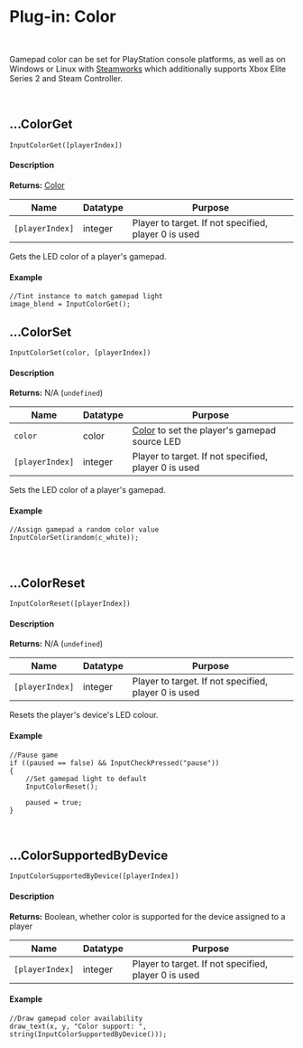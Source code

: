 # Plug-in: Color

&nbsp;

Gamepad color can be set for PlayStation console platforms, as well as on Windows or Linux with [Steamworks](Steamworks.md) which additionally supports Xbox Elite Series 2 and Steam Controller.

&nbsp;

## …ColorGet

`InputColorGet([playerIndex])`

<!-- tabs:start -->

#### **Description**

**Returns:** [Color](https://manual.yoyogames.com/GameMaker_Language/GML_Reference/Drawing/Colour_And_Alpha/Colour_And_Alpha.htm)

|Name           |Datatype|Purpose                                             |
|---------------|--------|----------------------------------------------------|
|`[playerIndex]`|integer |Player to target. If not specified, player 0 is used|

Gets the LED color of a player's gamepad.

#### **Example**

```gml
//Tint instance to match gamepad light
image_blend = InputColorGet();
```

<!-- tabs:end -->

## …ColorSet

`InputColorSet(color, [playerIndex])`

<!-- tabs:start -->

#### **Description**

**Returns:** N/A (`undefined`)

|Name           |Datatype|Purpose                                                                                                                                                    |
|---------------|--------|-----------------------------------------------------------------------------------------------------------------------------------------------------------|
|`color`        |color   |[Color](https://manual.yoyogames.com/GameMaker_Language/GML_Reference/Drawing/Colour_And_Alpha/Colour_And_Alpha.htm) to set the player's gamepad source LED|
|`[playerIndex]`|integer |Player to target. If not specified, player 0 is used                                                                                                       |

Sets the LED color of a player's gamepad.

#### **Example**

```gml
//Assign gamepad a random color value
InputColorSet(irandom(c_white));
```

<!-- tabs:end -->

&nbsp;

## …ColorReset

`InputColorReset([playerIndex])`

<!-- tabs:start -->

#### **Description**

**Returns:** N/A (`undefined`)

|Name           |Datatype|Purpose                                             |
|---------------|--------|----------------------------------------------------|
|`[playerIndex]`|integer |Player to target. If not specified, player 0 is used|

Resets the player's device's LED colour.

#### **Example**

```gml
//Pause game
if ((paused == false) && InputCheckPressed("pause"))
{
    //Set gamepad light to default
    InputColorReset();

    paused = true;
}
```

<!-- tabs:end -->

&nbsp;

## …ColorSupportedByDevice

`InputColorSupportedByDevice([playerIndex])`

<!-- tabs:start -->

#### **Description**

**Returns:** Boolean, whether color is supported for the device assigned to a player

|Name           |Datatype|Purpose                                             |
|---------------|--------|----------------------------------------------------|
|`[playerIndex]`|integer |Player to target. If not specified, player 0 is used|

#### **Example**

```gml
//Draw gamepad color availability
draw_text(x, y, "Color support: ", string(InputColorSupportedByDevice()));
```

<!-- tabs:end -->